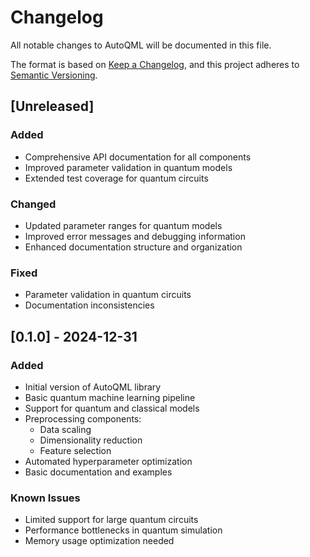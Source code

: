 # Changelog

All notable changes to AutoQML will be documented in this file.

The format is based on [Keep a Changelog](https://keepachangelog.com/en/1.0.0/),
and this project adheres to [Semantic Versioning](https://semver.org/spec/v2.0.0.html).

## [Unreleased]

### Added

- Comprehensive API documentation for all components
- Improved parameter validation in quantum models
- Extended test coverage for quantum circuits

### Changed

- Updated parameter ranges for quantum models
- Improved error messages and debugging information
- Enhanced documentation structure and organization

### Fixed

- Parameter validation in quantum circuits
- Documentation inconsistencies

## [0.1.0] - 2024-12-31

### Added

- Initial version of AutoQML library
- Basic quantum machine learning pipeline
- Support for quantum and classical models
- Preprocessing components:
  - Data scaling
  - Dimensionality reduction
  - Feature selection
- Automated hyperparameter optimization
- Basic documentation and examples

### Known Issues

- Limited support for large quantum circuits
- Performance bottlenecks in quantum simulation
- Memory usage optimization needed
